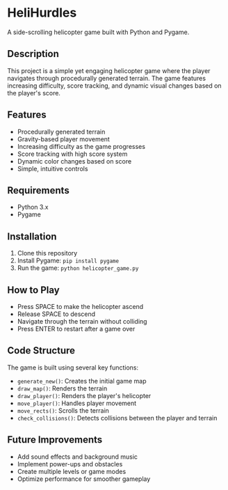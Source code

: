 # HeliHurdles<br>
A side-scrolling helicopter game built with Python and Pygame.<br>

## Description<br>
This project is a simple yet engaging helicopter game where the player navigates through procedurally generated terrain. The game features increasing difficulty, score tracking, and dynamic visual changes based on the player's score.<br>

## Features<br>
- Procedurally generated terrain
- Gravity-based player movement
- Increasing difficulty as the game progresses
- Score tracking with high score system
- Dynamic color changes based on score
- Simple, intuitive controls

## Requirements<br>
- Python 3.x
- Pygame

## Installation<br>
1. Clone this repository
2. Install Pygame: `pip install pygame`
3. Run the game: `python helicopter_game.py`

## How to Play<br>
- Press SPACE to make the helicopter ascend
- Release SPACE to descend
- Navigate through the terrain without colliding
- Press ENTER to restart after a game over

## Code Structure<br>
The game is built using several key functions:
- `generate_new()`: Creates the initial game map
- `draw_map()`: Renders the terrain
- `draw_player()`: Renders the player's helicopter
- `move_player()`: Handles player movement
- `move_rects()`: Scrolls the terrain
- `check_collisions()`: Detects collisions between the player and terrain

## Future Improvements<br>
- Add sound effects and background music
- Implement power-ups and obstacles
- Create multiple levels or game modes
- Optimize performance for smoother gameplay




